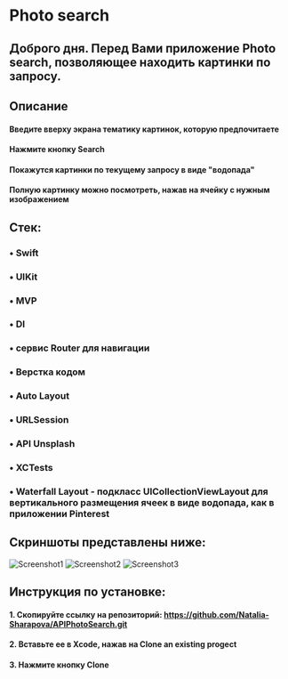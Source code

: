 # Photo search

## Доброго дня. Перед Вами приложение Photo search, позволяющее находить картинки по запросу.

## Описание

#### Введите вверху экрана тематику картинок, которую предпочитаете
#### Нажмите кнопку Search
#### Покажутся картинки по текущему запросу в виде "водопада"
#### Полную картинку можно посмотреть, нажав на ячейку с нужным изображением

## Стек:

### • Swift
### • UIKit
### • MVP
### • DI
### • сервис Router для навигации
### • Верстка кодом
### • Auto Layout
### • URLSession
### • API Unsplash
### • XCTests
### • Waterfall Layout - подкласс UICollectionViewLayout для вертикального размещения ячеек в виде водопада, как в приложении Pinterest

## Скриншоты представлены ниже:

![Screenshot1](https://github.com/Natalia-Sharapova/APIPhotoSearch/blob/main/APIPhotoSearch/Screenshots/ScreenShot01.png?raw=true)
![Screenshot2](https://github.com/Natalia-Sharapova/APIPhotoSearch/blob/main/APIPhotoSearch/Screenshots/ScreenShot02.png?raw=true)
![Screenshot3](https://github.com/Natalia-Sharapova/APIPhotoSearch/blob/main/APIPhotoSearch/Screenshots/ScreenShot03.png?raw=true)

## Инструкция по установке:

#### 1. Скопируйте ссылку на репозиторий: https://github.com/Natalia-Sharapova/APIPhotoSearch.git
#### 2. Вставьте ее в Xcode, нажав на Clone an existing progect
#### 3. Нажмите кнопку Clone
